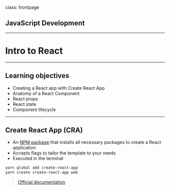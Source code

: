 class: frontpage

<div>
  <h2>JavaScript Development</h2>
  <hr/>
  <h1>Intro to React</h1>
</div>

---

## Learning objectives

- Creating a React app with Create React App
- Anatomy of a React Component
- React props
- React state
- Component lifecycle

---

## Create React App (CRA)

- An <a href="https://www.npmjs.com/package/create-react-app" class="external-link">NPM package</a> that installs all necessary packages to create a React application
- Accepts flags to tailor the template to your needs
- Executed in the terminal

```sh
yarn global add create-react-app
yarn create create-react-app web
```

> <a href="https://create-react-app.dev/docs/getting-started" class="external-link">Official documentation</a>
